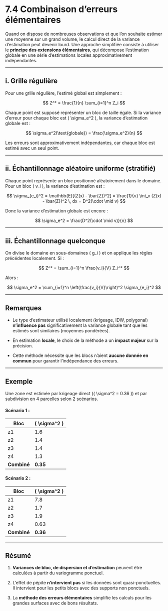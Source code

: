 # 7.4 Combinaison d’erreurs élémentaires

Quand on dispose de nombreuses observations et que l’on souhaite estimer une moyenne sur un grand volume, le calcul direct de la variance d’estimation peut devenir lourd. Une approche simplifiée consiste à utiliser le **principe des extensions élémentaires**, qui décompose l’estimation globale en une série d’estimations locales approximativement indépendantes.

---

## i. Grille régulière

Pour une grille régulière, l’estimé global est simplement :

$$
Z^* = \frac{1}{n} \sum_{i=1}^n Z_i
$$

Chaque point est supposé représenter un bloc de taille égale. Si la variance d’erreur pour chaque bloc est \( \sigma_e^2 \), la variance d’estimation globale est :

$$
\sigma_e^2(\text{globale}) = \frac{\sigma_e^2}{n}
$$

Les erreurs sont approximativement indépendantes, car chaque bloc est estimé avec un seul point.

---

## ii. Échantillonnage aléatoire uniforme (stratifié)

Chaque point représente un bloc positionné aléatoirement dans le domaine. Pour un bloc \( v_i \), la variance d’estimation est :

$$
\sigma_{e_i}^2 = \mathbb{E}[(Z(x) - \bar{Z})^2] = \frac{1}{v} \int_v (Z(x) - \bar{Z})^2 \, dx = D^2(\cdot \mid v)
$$

Donc la variance d’estimation globale est encore :

$$
\sigma_e^2 = \frac{D^2(\cdot \mid v)}{n}
$$

---

## iii. Échantillonnage quelconque

On divise le domaine en sous-domaines \( g_i \) et on applique les règles précédentes localement. Si :

$$
Z^* = \sum_{i=1}^n \frac{v_i}{V} Z_i^*
$$

Alors :

$$
\sigma_e^2 = \sum_{i=1}^n \left(\frac{v_i}{V}\right)^2 \sigma_{e_i}^2
$$

---

## Remarques

- Le type d’estimateur utilisé localement (krigeage, IDW, polygonal) **n’influence pas** significativement la variance globale tant que les estimés sont similaires (moyennes pondérées).

- En estimation **locale**, le choix de la méthode a un **impact majeur** sur la précision.

- Cette méthode nécessite que les blocs n’aient **aucune donnée en commun** pour garantir l’indépendance des erreurs.

---

## Exemple

Une zone est estimée par krigeage direct (\( \sigma^2 = 0.36 \)) et par subdivision en 4 parcelles selon 2 scénarios.

#### Scénario 1 :

| Bloc | \( \sigma^2 \) |
|------|----------------|
| z1   | 1.6            |
| z2   | 1.4            |
| z3   | 1.4            |
| z4   | 1.3            |
| **Combiné** | **0.35** |

#### Scénario 2 :

| Bloc | \( \sigma^2 \) |
|------|----------------|
| z1   | 7.8            |
| z2   | 1.7            |
| z3   | 1.9            |
| z4   | 0.63           |
| **Combiné** | **0.36** |

---

## Résumé

1. **Variances de bloc, de dispersion et d’estimation** peuvent être calculées à partir du variogramme ponctuel.

2. L’effet de pépite **n’intervient pas** si les données sont quasi-ponctuelles. Il intervient pour les petits blocs avec des supports non ponctuels.

3. La **méthode des erreurs élémentaires** simplifie les calculs pour les grandes surfaces avec de bons résultats.
